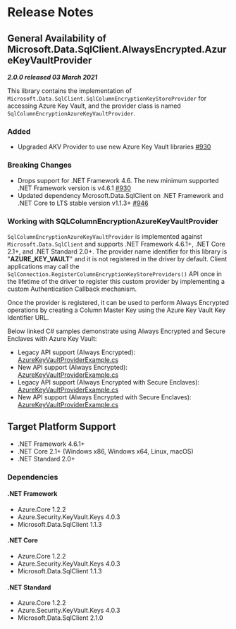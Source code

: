 # Release Notes

## General Availability of Microsoft.Data.SqlClient.AlwaysEncrypted.AzureKeyVaultProvider
_**2.0.0 released 03 March 2021**_

This library contains the implementation of `Microsoft.Data.SqlClient.SqlColumnEncryptionKeyStoreProvider` for accessing Azure Key Vault, and the provider class is named `SqlColumnEncryptionAzureKeyVaultProvider`.

### Added
- Upgraded AKV Provider to use new Azure Key Vault libraries [#930](https://github.com/dotnet/SqlClient/pull/630)

### Breaking Changes
- Drops support for .NET Framework 4.6. The new minimum supported .NET Framework version is v4.6.1 [#930](https://github.com/dotnet/SqlClient/pull/630)
- Updated dependency Mcrosoft.Data.SqlClient on .NET Framework and .NET Core to LTS stable version v1.1.3+ [#946](https://github.com/dotnet/SqlClient/pull/946)


### Working with SQLColumnEncryptionAzureKeyVaultProvider
`SqlColumnEncryptionAzureKeyVaultProvider` is implemented against `Microsoft.Data.SqlClient` and supports .NET Framework 4.6.1+, .NET Core 2.1+, and .NET Standard 2.0+. The provider name identifier for this library is "**AZURE_KEY_VAULT**" and it is not registered in the driver by default. Client applications may call the `SqlConnection.RegisterColumnEncryptionKeyStoreProviders()` API once in the lifetime of the driver to register this custom provider by implementing a custom Authentication Callback mechanism.

Once the provider is registered, it can be used to perform Always Encrypted operations by creating a Column Master Key using the Azure Key Vault Key Identifier URL.

Below linked C# samples demonstrate using Always Encrypted and Secure Enclaves with Azure Key Vault:
- Legacy API support (Always Encrypted): [AzureKeyVaultProviderExample.cs](https://github.com/dotnet/SqlClient/blob/master/doc/samples/AzureKeyVaultProviderLegacyExample_2_0.cs)
- New API support (Always Encrypted): [AzureKeyVaultProviderExample.cs](https://github.com/dotnet/SqlClient/blob/master/doc/samples/AzureKeyVaultProviderExample_2_0.cs)
- Legacy API support (Always Encrypted with Secure Enclaves): [AzureKeyVaultProviderExample.cs](https://github.com/dotnet/SqlClient/blob/master/doc/samples/doc\samples\AzureKeyVaultProviderWithEnclaveProviderExample.cs)
- New API support (Always Encrypted with Secure Enclaves): [AzureKeyVaultProviderExample.cs](https://github.com/dotnet/SqlClient/blob/master/doc/samples/doc\samples\AzureKeyVaultProviderWithEnclaveProviderExample_2_0.cs)


## Target Platform Support

- .NET Framework 4.6.1+
- .NET Core 2.1+ (Windows x86, Windows x64, Linux, macOS)
- .NET Standard 2.0+

### Dependencies

#### .NET Framework

- Azure.Core 1.2.2
- Azure.Security.KeyVault.Keys 4.0.3
- Microsoft.Data.SqlClient 1.1.3

#### .NET Core

- Azure.Core 1.2.2
- Azure.Security.KeyVault.Keys 4.0.3
- Microsoft.Data.SqlClient 1.1.3

#### .NET Standard

- Azure.Core 1.2.2
- Azure.Security.KeyVault.Keys 4.0.3
- Microsoft.Data.SqlClient 2.1.0
